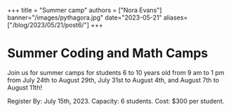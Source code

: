 +++
title = "Summer camp"
authors = ["Nora Evans"]
banner="/images/pythagora.jpg"
date="2023-05-21"
aliases=["/blog/2023/05/21/post6/"]
+++

# Summer Coding and Math Camps

Join us for summer camps for students 6 to 10 years old from 9 am to 1 pm from July 24th to August 29th, July 31st to August 4th, and August 7th to August 11th!

Register By: July 15th, 2023. Capacity: 6 students. Cost: $300 per student.